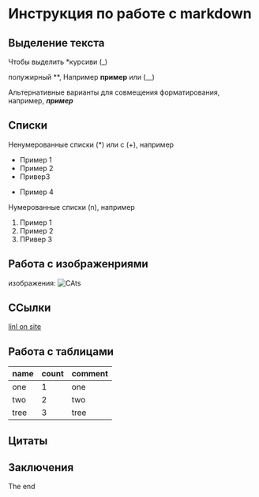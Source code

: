 # Инструкция по работе с markdown

## Выделение текста

Чтобы выделить  *курсиви (_)

полужирный **, Например **пример** или (__) 

Альтернативные варианты для совмещения форматирования, например, _**пример**_

## Списки


Ненумерованные списки (*) или с (+), например
* Пример 1
* Пример 2
* Привер3
+ Пример 4

Нумерованные списки (n), например
1. Пример 1
2. Пример 2
3. ПРивер 3

## Работа с изображенриями

изображения:
![CAts](5555.png)

## ССылки

[linl on site](https://gb.ru/lessons/265787)

## Работа с таблицами

name | count | comment |
----|------|--------|
one | 1| one|
two| 2|two|
tree|3|tree|


## Цитаты

## Заключения

The end